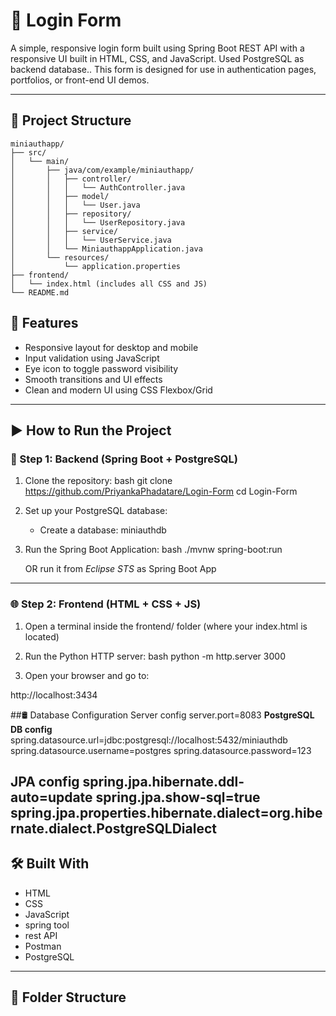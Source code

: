 # 🔐 Login Form

A simple, responsive login form built using Spring Boot REST API with a responsive UI built in HTML, CSS, and JavaScript. Used PostgreSQL as backend database.. This form is designed for use in authentication pages, portfolios, or front-end UI demos.

---

## 📁 Project Structure
```
miniauthapp/
├── src/
│   └── main/
│       ├── java/com/example/miniauthapp/
│       │   ├── controller/
│       │   │   └── AuthController.java
│       │   ├── model/
│       │   │   └── User.java
│       │   ├── repository/
│       │   │   └── UserRepository.java
│       │   ├── service/
│       │   │   └── UserService.java
│       │   └── MiniauthappApplication.java
│       └── resources/
│           └── application.properties
├── frontend/
│   └── index.html (includes all CSS and JS)
└── README.md
```

## 🚀 Features

- Responsive layout for desktop and mobile
- Input validation using JavaScript
- Eye icon to toggle password visibility
- Smooth transitions and UI effects
- Clean and modern UI using CSS Flexbox/Grid

---

## ▶ How to Run the Project

### 🧩 Step 1: Backend (Spring Boot + PostgreSQL)

1. Clone the repository:
bash
git clone https://github.com/PriyankaPhadatare/Login-Form
cd Login-Form 


2. Set up your PostgreSQL database:
   - Create a database: miniauthdb
   
3. Run the Spring Boot Application:
bash
./mvnw spring-boot:run

   OR run it from *Eclipse STS* as Spring Boot App

---
### 🌐 Step 2: Frontend (HTML + CSS + JS)

1. Open a terminal inside the frontend/ folder (where your index.html is located)

2. Run the Python HTTP server:
bash
python -m http.server 3000


3. Open your browser and go to:

http://localhost:3434


##🛢️ Database Configuration
 Server config
server.port=8083
  **PostgreSQL DB config**
spring.datasource.url=jdbc:postgresql://localhost:5432/miniauthdb
spring.datasource.username=postgres
spring.datasource.password=123

 **JPA config**
spring.jpa.hibernate.ddl-auto=update
spring.jpa.show-sql=true
spring.jpa.properties.hibernate.dialect=org.hibernate.dialect.PostgreSQLDialect
-

## 🛠️ Built With

- HTML
- CSS
- JavaScript 
- spring tool
- rest API
- Postman
- PostgreSQL

---

## 📁 Folder Structure

